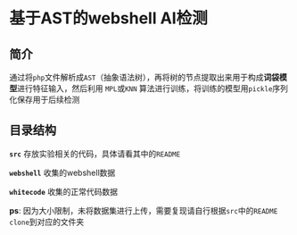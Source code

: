 # 基于AST的webshell AI检测

## 简介

通过将`php`文件解析成`AST`（抽象语法树），再将树的节点提取出来用于构成**词袋模型**进行特征输入，然后利用 `MPL`或`KNN` 算法进行训练，将训练的模型用`pickle`序列化保存用于后续检测

## 目录结构

**`src`** 存放实验相关的代码，具体请看其中的`README`

**`webshell`** 收集的webshell数据

**`whitecode`** 收集的正常代码数据



**ps**: 因为大小限制，未将数据集进行上传，需要复现请自行根据`src`中的`README` `clone`到对应的文件夹
